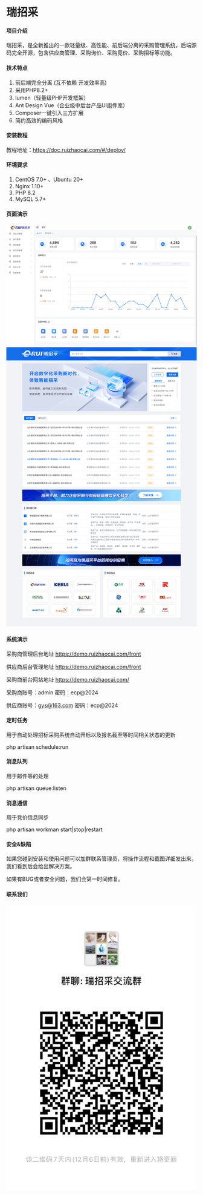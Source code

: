 # 瑞招采

#### 项目介绍
瑞招采，是全新推出的一款轻量级、高性能、前后端分离的采购管理系统，后端源码完全开源，包含供应商管理、采购询价、采购竞价、采购招标等功能。

#### 技术特点

1. 前后端完全分离 (互不依赖 开发效率高)
2. 采用PHP8.2+
3. lumen（轻量级PHP开发框架）
4. Ant Design Vue（企业级中后台产品UI组件库）
5. Composer一键引入三方扩展
6. 简约高效的编码风格 

#### 安装教程

教程地址：https://doc.ruizhaocai.com/#/deploy/

#### 环境要求

1.  CentOS 7.0+ 、Ubuntu 20+
2.  Nginx 1.10+
3.  PHP 8.2
4.  MySQL 5.7+


#### 页面演示
![输入图片说明](920.png)
![输入图片说明](9108.png)

#### 系统演示
采购商管理后台地址 https://demo.ruizhaocai.com/front

供应商后台管理地址 https://demo.ruizhaocai.com/front

采购商前台网站地址 https://demo.ruizhaocai.com/

采购商账号：admin 密码：ecp@2024

供应商账号：gys@163.com 密码：ecp@2024

#### 定时任务

用于自动处理招标采购系统自动开标以及报名截至等时间相关状态的更新

php artisan schedule:run 

#### 消息队列

用于邮件等的处理

php artisan queue:listen

#### 消息通信

用于竞价信息同步

php artisan workman start|stop|restart

#### 安全&缺陷

如果您碰到安装和使用问题可以加群联系管理员，将操作流程和截图详细发出来，我们看到后会给出解决方案。

如果有BUG或者安全问题，我们会第一时间修复。
#### 联系我们
![微信群二维码](202412030001.jpg)
